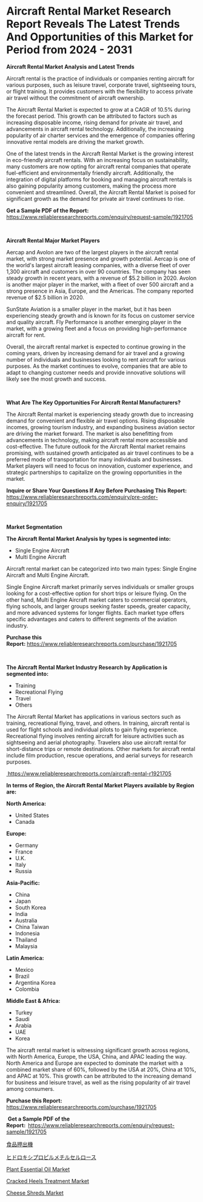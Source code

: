 <p><h1>Aircraft Rental Market Research Report Reveals The Latest Trends And Opportunities of this Market for Period from 2024 - 2031</h1></p><p><strong>Aircraft Rental Market Analysis and Latest Trends</strong></p>
<p><p>Aircraft rental is the practice of individuals or companies renting aircraft for various purposes, such as leisure travel, corporate travel, sightseeing tours, or flight training. It provides customers with the flexibility to access private air travel without the commitment of aircraft ownership.</p><p>The Aircraft Rental Market is expected to grow at a CAGR of 10.5% during the forecast period. This growth can be attributed to factors such as increasing disposable income, rising demand for private air travel, and advancements in aircraft rental technology. Additionally, the increasing popularity of air charter services and the emergence of companies offering innovative rental models are driving the market growth.</p><p>One of the latest trends in the Aircraft Rental Market is the growing interest in eco-friendly aircraft rentals. With an increasing focus on sustainability, many customers are now opting for aircraft rental companies that operate fuel-efficient and environmentally friendly aircraft. Additionally, the integration of digital platforms for booking and managing aircraft rentals is also gaining popularity among customers, making the process more convenient and streamlined. Overall, the Aircraft Rental Market is poised for significant growth as the demand for private air travel continues to rise.</p></p>
<p><strong>Get a Sample PDF of the Report:&nbsp;</strong> <a href="https://www.reliableresearchreports.com/enquiry/request-sample/1921705">https://www.reliableresearchreports.com/enquiry/request-sample/1921705</a></p>
<p>&nbsp;</p>
<p><strong>Aircraft Rental Major Market Players</strong></p>
<p><p>Aercap and Avolon are two of the largest players in the aircraft rental market, with strong market presence and growth potential. Aercap is one of the world's largest aircraft leasing companies, with a diverse fleet of over 1,300 aircraft and customers in over 90 countries. The company has seen steady growth in recent years, with a revenue of $5.2 billion in 2020. Avolon is another major player in the market, with a fleet of over 500 aircraft and a strong presence in Asia, Europe, and the Americas. The company reported revenue of $2.5 billion in 2020.</p><p>SunState Aviation is a smaller player in the market, but it has been experiencing steady growth and is known for its focus on customer service and quality aircraft. Fly Performance is another emerging player in the market, with a growing fleet and a focus on providing high-performance aircraft for rent.</p><p>Overall, the aircraft rental market is expected to continue growing in the coming years, driven by increasing demand for air travel and a growing number of individuals and businesses looking to rent aircraft for various purposes. As the market continues to evolve, companies that are able to adapt to changing customer needs and provide innovative solutions will likely see the most growth and success.</p></p>
<p>&nbsp;</p>
<p><strong>What Are The Key Opportunities For Aircraft Rental Manufacturers?</strong></p>
<p><p>The Aircraft Rental market is experiencing steady growth due to increasing demand for convenient and flexible air travel options. Rising disposable incomes, growing tourism industry, and expanding business aviation sector are driving the market forward. The market is also benefitting from advancements in technology, making aircraft rental more accessible and cost-effective. The future outlook for the Aircraft Rental market remains promising, with sustained growth anticipated as air travel continues to be a preferred mode of transportation for many individuals and businesses. Market players will need to focus on innovation, customer experience, and strategic partnerships to capitalize on the growing opportunities in the market.</p></p>
<p><strong>Inquire or Share Your Questions If Any Before Purchasing This Report:</strong> <a href="https://www.reliableresearchreports.com/enquiry/pre-order-enquiry/1921705">https://www.reliableresearchreports.com/enquiry/pre-order-enquiry/1921705</a></p>
<p>&nbsp;</p>
<p><strong>Market Segmentation</strong></p>
<p><strong>The Aircraft Rental Market Analysis by types is segmented into:</strong></p>
<p><ul><li>Single Engine Aircraft</li><li>Multi Engine Aircraft</li></ul></p>
<p><p>Aircraft rental market can be categorized into two main types: Single Engine Aircraft and Multi Engine Aircraft. </p><p>Single Engine Aircraft market primarily serves individuals or smaller groups looking for a cost-effective option for short trips or leisure flying. On the other hand, Multi Engine Aircraft market caters to commercial operators, flying schools, and larger groups seeking faster speeds, greater capacity, and more advanced systems for longer flights. Each market type offers specific advantages and caters to different segments of the aviation industry.</p></p>
<p><strong>Purchase this Report:&nbsp;</strong><a href="https://www.reliableresearchreports.com/purchase/1921705">https://www.reliableresearchreports.com/purchase/1921705</a></p>
<p>&nbsp;</p>
<p><strong>The Aircraft Rental Market Industry Research by Application is segmented into:</strong></p>
<p><ul><li>Training</li><li>Recreational Flying</li><li>Travel</li><li>Others</li></ul></p>
<p><p>The Aircraft Rental Market has applications in various sectors such as training, recreational flying, travel, and others. In training, aircraft rental is used for flight schools and individual pilots to gain flying experience. Recreational flying involves renting aircraft for leisure activities such as sightseeing and aerial photography. Travelers also use aircraft rental for short-distance trips or remote destinations. Other markets for aircraft rental include film production, rescue operations, and aerial surveys for research purposes.</p></p>
<p><a href="https://www.reliableresearchreports.com/aircraft-rental-r1921705">&nbsp;https://www.reliableresearchreports.com/aircraft-rental-r1921705</a></p>
<p><strong>In terms of Region, the Aircraft Rental Market Players available by Region are:</strong></p>
<p>
    <p> <strong> North America: </strong>
        <ul>
            <li>United States</li>
            <li>Canada</li>
        </ul>
        </p> 
    <p> <strong> Europe: </strong>
        <ul>
            <li>Germany</li>
            <li>France</li>
            <li>U.K.</li>
            <li>Italy</li>
            <li>Russia</li>
        </ul>
        </p> 
    <p> <strong> Asia-Pacific: </strong>
        <ul>
            <li>China</li>
            <li>Japan</li>
            <li>South Korea</li>
            <li>India</li>
            <li>Australia</li>
            <li>China Taiwan</li>
            <li>Indonesia</li>
            <li>Thailand</li>
            <li>Malaysia</li>
        </ul>
        </p> 
    <p> <strong> Latin America: </strong>
        <ul>
            <li>Mexico</li>
            <li>Brazil</li>
            <li>Argentina Korea</li>
            <li>Colombia</li>
        </ul>
        </p> 
    <p> <strong> Middle East & Africa: </strong>
        <ul>
            <li>Turkey</li>
            <li>Saudi</li>
            <li>Arabia</li>
            <li>UAE</li>
            <li>Korea</li>
        </ul>
    </p>
    </p>
<p><p>The aircraft rental market is witnessing significant growth across regions, with North America, Europe, the USA, China, and APAC leading the way. North America and Europe are expected to dominate the market with a combined market share of 60%, followed by the USA at 20%, China at 10%, and APAC at 10%. This growth can be attributed to the increasing demand for business and leisure travel, as well as the rising popularity of air travel among consumers.</p></p>
<p><strong>Purchase this Report: </strong><a href="https://www.reliableresearchreports.com/purchase/1921705">https://www.reliableresearchreports.com/purchase/1921705</a></p>
<p>&nbsp;<strong>Get a Sample PDF of the Report:&nbsp;&nbsp;</strong><a href="https://www.reliableresearchreports.com/enquiry/request-sample/1921705">https://www.reliableresearchreports.com/enquiry/request-sample/1921705</a></p>
<p><strong></strong></p>
<p><p><a href="https://github.com/bevdtkn4419963/Market-Research-Report-List-2/blob/main/984919422338.md">食品押出機</a></p><p><a href="https://github.com/MosesSpinka1914/Market-Research-Report-List-1/blob/main/516334222342.md">ヒドロキシプロピルメチルセルロース</a></p><p><a href="https://issuu.com/reportprime-2/docs/plant-essential-oil-market-size-2030.pptx">Plant Essential Oil Market</a></p><p><a href="https://www.linkedin.com/pulse/analyzing-cracked-heels-treatment-market-global-industry-perspective-6vtqc?trackingId=23R5oTPSIZtof99lIV4jnA%3D%3D">Cracked Heels Treatment Market</a></p><p><a href="https://www.linkedin.com/pulse/cheese-shreds-market-report-reveals-latest-trends-growth-xyqye?trackingId=cZGv9gSMUT2kZaj%2BZ%2Ft1vQ%3D%3D">Cheese Shreds Market</a></p></p>